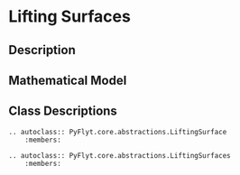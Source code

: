 # Lifting Surfaces

## Description

## Mathematical Model

## Class Descriptions
```{eval-rst}
.. autoclass:: PyFlyt.core.abstractions.LiftingSurface
    :members:
```

```{eval-rst}
.. autoclass:: PyFlyt.core.abstractions.LiftingSurfaces
    :members:
```
